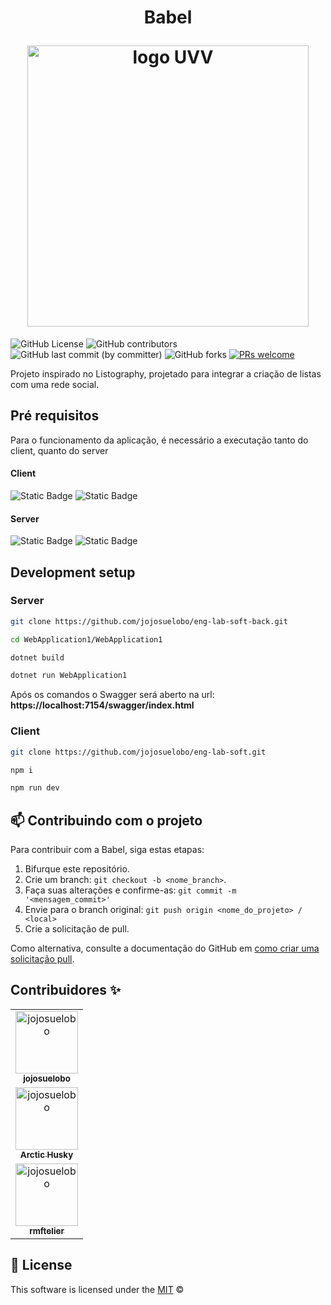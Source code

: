 <h1 align="center">
  <p align="center">Babel</p>
  <img src="./public/logo.png" alt="logo UVV" width="450">
</h1>

![GitHub License](https://img.shields.io/github/license/jojosuelobo/eng-lab-soft)
![GitHub contributors](https://img.shields.io/github/contributors-anon/jojosuelobo/eng-lab-soft)
![GitHub last commit (by committer)](https://img.shields.io/github/last-commit/jojosuelobo/eng-lab-soft)
![GitHub forks](https://img.shields.io/github/forks/jojosuelobo/eng-lab-soft)
[![PRs welcome](https://img.shields.io/badge/PRs-welcome-ff69b4.svg)](https://github.com/nhn/tui.editor/issues?q=is%3Aissue+is%3Aopen+label%3A%22help+wanted%22)

Projeto inspirado no Listography, projetado para integrar a criação de listas com uma rede social.

## Pré requisitos
Para o funcionamento da aplicação, é necessário a executação tanto do client, quanto do server

#### Client
<img alt="Static Badge" src="https://img.shields.io/badge/node-v20.9.0-red">
<img alt="Static Badge" src="https://img.shields.io/badge/npm-v6.14.18-red">


#### Server
<img alt="Static Badge" src="https://img.shields.io/badge/dotnet-v6.0.24-blue">
<img alt="Static Badge" src="https://img.shields.io/badge/dotnet_sdk-v7.0.403-blue">



## Development setup

### Server
```sh
git clone https://github.com/jojosuelobo/eng-lab-soft-back.git
```
```sh
cd WebApplication1/WebApplication1
```
```sh
dotnet build
```
```sh
dotnet run WebApplication1
```
Após os comandos o Swagger será aberto na url: **https://localhost:7154/swagger/index.html**

### Client
```sh
git clone https://github.com/jojosuelobo/eng-lab-soft.git
```
```sh
npm i
```
```sh
npm run dev
```

## 📫 Contribuindo com o projeto

Para contribuir com a Babel, siga estas etapas:

1. Bifurque este repositório.
2. Crie um branch: `git checkout -b <nome_branch>`.
3. Faça suas alterações e confirme-as: `git commit -m '<mensagem_commit>'`
4. Envie para o branch original: `git push origin <nome_do_projeto> / <local>`
5. Crie a solicitação de pull.

Como alternativa, consulte a documentação do GitHub em [como criar uma solicitação pull](https://help.github.com/en/github/collaborating-with-issues-and-pull-requests/creating-a-pull-request).

## Contribuidores ✨

<table>
  <tr display="flex">
    <td align="center"><a href="https://github.com/jojosuelobo"><img src="https://github.com/jojosuelobo.png" width="100px;" alt="jojosuelobo"/><br /><sub><b>jojosuelobo</b></sub></a><br /><a href="https://github.com/codesandbox/codesandbox-client/commits?author=donavon" title="Code"></a></td>
  </tr>
  <tr>
    <td align="center"><a href="https://github.com/Arctic-Husky"><img src="https://github.com/Arctic-Husky.png" width="100px;" alt="jojosuelobo"/><br /><sub><b>Arctic Husky</b></sub></a><br /><a href="https://github.com/codesandbox/codesandbox-client/commits?author=donavon" title="Code"></a></td>
  </tr>
  <tr>
    <td align="center"><a href="https://github.com/rmftelier"><img src="https://github.com/rmftelier.png" width="100px;" alt="jojosuelobo"/><br /><sub><b>rmftelier</b></sub></a><br /><a href="https://github.com/codesandbox/codesandbox-client/commits?author=donavon" title="Code"></a></td>
  </tr>
</table>

## 📜 License

This software is licensed under the [MIT](./LICENSE) © 
